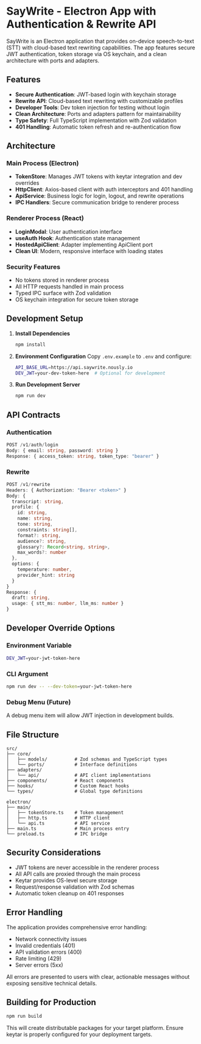 # SayWrite - Electron App with Authentication & Rewrite API

SayWrite is an Electron application that provides on-device speech-to-text (STT) with cloud-based text rewriting capabilities. The app features secure JWT authentication, token storage via OS keychain, and a clean architecture with ports and adapters.

## Features

- **Secure Authentication**: JWT-based login with keychain storage
- **Rewrite API**: Cloud-based text rewriting with customizable profiles
- **Developer Tools**: Dev token injection for testing without login
- **Clean Architecture**: Ports and adapters pattern for maintainability
- **Type Safety**: Full TypeScript implementation with Zod validation
- **401 Handling**: Automatic token refresh and re-authentication flow

## Architecture

### Main Process (Electron)
- **TokenStore**: Manages JWT tokens with keytar integration and dev overrides
- **HttpClient**: Axios-based client with auth interceptors and 401 handling
- **ApiService**: Business logic for login, logout, and rewrite operations
- **IPC Handlers**: Secure communication bridge to renderer process

### Renderer Process (React)
- **LoginModal**: User authentication interface
- **useAuth Hook**: Authentication state management
- **HostedApiClient**: Adapter implementing ApiClient port
- **Clean UI**: Modern, responsive interface with loading states

### Security Features
- No tokens stored in renderer process
- All HTTP requests handled in main process
- Typed IPC surface with Zod validation
- OS keychain integration for secure token storage

## Development Setup

1. **Install Dependencies**
   ```bash
   npm install
   ```

2. **Environment Configuration**
   Copy `.env.example` to `.env` and configure:
   ```bash
   API_BASE_URL=https://api.saywrite.nously.io
   DEV_JWT=your-dev-token-here  # Optional for development
   ```

3. **Run Development Server**
   ```bash
   npm run dev
   ```

## API Contracts

### Authentication
```typescript
POST /v1/auth/login
Body: { email: string, password: string }
Response: { access_token: string, token_type: "bearer" }
```

### Rewrite
```typescript
POST /v1/rewrite
Headers: { Authorization: "Bearer <token>" }
Body: {
  transcript: string,
  profile: {
    id: string,
    name: string,
    tone: string,
    constraints: string[],
    format?: string,
    audience?: string,
    glossary?: Record<string, string>,
    max_words?: number
  },
  options: {
    temperature: number,
    provider_hint: string
  }
}
Response: {
  draft: string,
  usage: { stt_ms: number, llm_ms: number }
}
```

## Developer Override Options

### Environment Variable
```bash
DEV_JWT=your-jwt-token-here
```

### CLI Argument
```bash
npm run dev -- --dev-token=your-jwt-token-here
```

### Debug Menu (Future)
A debug menu item will allow JWT injection in development builds.

## File Structure

```
src/
├── core/
│   ├── models/          # Zod schemas and TypeScript types
│   └── ports/           # Interface definitions
├── adapters/
│   └── api/             # API client implementations
├── components/          # React components
├── hooks/               # Custom React hooks
└── types/               # Global type definitions

electron/
├── main/
│   ├── tokenStore.ts    # Token management
│   ├── http.ts          # HTTP client
│   └── api.ts           # API service
├── main.ts              # Main process entry
└── preload.ts           # IPC bridge
```

## Security Considerations

- JWT tokens are never accessible in the renderer process
- All API calls are proxied through the main process
- Keytar provides OS-level secure storage
- Request/response validation with Zod schemas
- Automatic token cleanup on 401 responses

## Error Handling

The application provides comprehensive error handling:
- Network connectivity issues
- Invalid credentials (401)
- API validation errors (400)
- Rate limiting (429)
- Server errors (5xx)

All errors are presented to users with clear, actionable messages without exposing sensitive technical details.

## Building for Production

```bash
npm run build
```

This will create distributable packages for your target platform. Ensure keytar is properly configured for your deployment targets.

